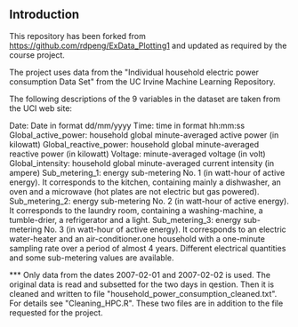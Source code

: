 ## Introduction

This repository has been forked from 
    https://github.com/rdpeng/ExData_Plotting1
and updated as required by the course project.

The project uses data from the "Individual household electric power consumption Data Set" from the UC Irvine Machine Learning Repository.

The following descriptions of the 9 variables in the dataset are taken from the UCI web site:

Date: Date in format dd/mm/yyyy
Time: time in format hh:mm:ss
Global_active_power: household global minute-averaged active power (in kilowatt)
Global_reactive_power: household global minute-averaged reactive power (in kilowatt)
Voltage: minute-averaged voltage (in volt)
Global_intensity: household global minute-averaged current intensity (in ampere)
Sub_metering_1: energy sub-metering No. 1 (in watt-hour of active energy). It corresponds to the kitchen, containing mainly a dishwasher, an oven and a microwave (hot plates are not electric but gas powered).
Sub_metering_2: energy sub-metering No. 2 (in watt-hour of active energy). It corresponds to the laundry room, containing a washing-machine, a tumble-drier, a refrigerator and a light.
Sub_metering_3: energy sub-metering No. 3 (in watt-hour of active energy). It corresponds to an electric water-heater and an air-conditioner.one household with a one-minute sampling rate over a period of almost
4 years. Different electrical quantities and some sub-metering values
are available.

*** Only data from the dates 2007-02-01 and 2007-02-02 is used. The original data is read and subsetted for the two days in qestion. Then it is cleaned and written to file 
"household_power_consumption_cleaned.txt". For details see "Cleaning_HPC.R". 
These two files are in addition to the file requested for the project.

